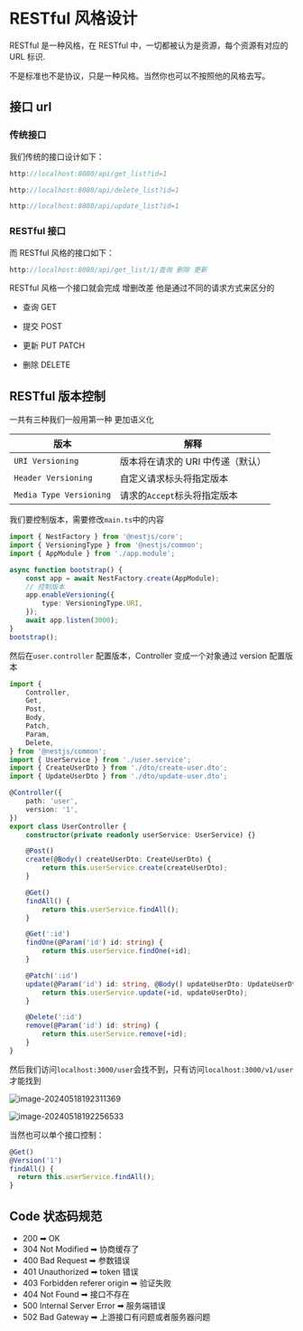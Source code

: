 # RESTful 风格设计

RESTful 是一种风格，在 RESTful 中，一切都被认为是资源，每个资源有对应的 URL 标识.

不是标准也不是协议，只是一种风格。当然你也可以不按照他的风格去写。

## 接口 url

### 传统接口

我们传统的接口设计如下：

```js
http://localhost:8080/api/get_list?id=1

http://localhost:8080/api/delete_list?id=1

http://localhost:8080/api/update_list?id=1
```

### RESTful 接口

而 RESTful 风格的接口如下：

```js
http://localhost:8080/api/get_list/1/查询 删除 更新
```

RESTful 风格一个接口就会完成 增删改差 他是通过不同的请求方式来区分的

- 查询 GET

- 提交 POST

- 更新 PUT PATCH

- 删除 DELETE

## RESTful 版本控制

一共有三种我们一般用第一种 更加语义化

| 版本                    | 解释                              |
| ----------------------- | --------------------------------- |
| `URI Versioning`        | 版本将在请求的 URI 中传递（默认） |
| `Header Versioning`     | 自定义请求标头将指定版本          |
| `Media Type Versioning` | 请求的`Accept`标头将指定版本      |

我们要控制版本，需要修改`main.ts`中的内容

```typescript
import { NestFactory } from '@nestjs/core';
import { VersioningType } from '@nestjs/common';
import { AppModule } from './app.module';

async function bootstrap() {
	const app = await NestFactory.create(AppModule);
	// 控制版本
	app.enableVersioning({
		type: VersioningType.URI,
	});
	await app.listen(3000);
}
bootstrap();
```

然后在`user.controller` 配置版本，Controller 变成一个对象通过 version 配置版本

```typescript
import {
	Controller,
	Get,
	Post,
	Body,
	Patch,
	Param,
	Delete,
} from '@nestjs/common';
import { UserService } from './user.service';
import { CreateUserDto } from './dto/create-user.dto';
import { UpdateUserDto } from './dto/update-user.dto';

@Controller({
	path: 'user',
	version: '1',
})
export class UserController {
	constructor(private readonly userService: UserService) {}

	@Post()
	create(@Body() createUserDto: CreateUserDto) {
		return this.userService.create(createUserDto);
	}

	@Get()
	findAll() {
		return this.userService.findAll();
	}

	@Get(':id')
	findOne(@Param('id') id: string) {
		return this.userService.findOne(+id);
	}

	@Patch(':id')
	update(@Param('id') id: string, @Body() updateUserDto: UpdateUserDto) {
		return this.userService.update(+id, updateUserDto);
	}

	@Delete(':id')
	remove(@Param('id') id: string) {
		return this.userService.remove(+id);
	}
}
```

然后我们访问`localhost:3000/user`会找不到，只有访问`localhost:3000/v1/user`才能找到

![image-20240518192311369](https://chen-1320883525.cos.ap-chengdu.myqcloud.com/img/image-20240518192311369.png)

![image-20240518192256533](https://chen-1320883525.cos.ap-chengdu.myqcloud.com/img/image-20240518192256533.png)

当然也可以单个接口控制：

```typescript
@Get()
@Version('1')
findAll() {
  return this.userService.findAll();
}
```

## Code 状态码规范

- 200 ➡ OK
- 304 Not Modified ➡ 协商缓存了
- 400 Bad Request ➡ 参数错误
- 401 Unauthorized ➡ token 错误
- 403 Forbidden referer origin ➡ 验证失败
- 404 Not Found ➡ 接口不存在
- 500 Internal Server Error ➡ 服务端错误
- 502 Bad Gateway ➡ 上游接口有问题或者服务器问题
